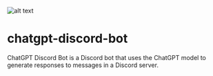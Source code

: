 
![alt text](https://media.discordapp.net/attachments/1055231169479843870/1083913565477548052/cywf_cyberpunk_neon_robot_head_icon_8893f247-0144-4c3d-a7e6-0a8c33c2307c.png?width=1138&height=1138)

# chatgpt-discord-bot

ChatGPT Discord Bot is a Discord bot that uses the ChatGPT model to generate responses to messages in a Discord server.
